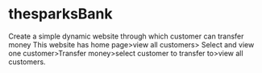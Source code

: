 # thesparksBank
Create a simple dynamic website through which customer can transfer money
This website has home page>view all customers> Select and view one customer>Transfer money>select customer to transfer to>view all customers.

